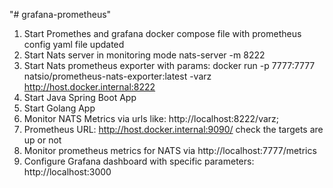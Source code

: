 "# grafana-prometheus" 


1. Start Promethes and grafana docker compose file with prometheus config yaml file updated
2. Start Nats server in monitoring mode nats-server -m 8222
3. Start Nats prometheus exporter with params: docker run -p 7777:7777 natsio/prometheus-nats-exporter:latest -varz http://host.docker.internal:8222
4. Start Java Spring Boot App
5. Start Golang App
6. Monitor NATS Metrics via urls like: http://localhost:8222/varz; 
7. Prometheus URL: http://host.docker.internal:9090/ check the targets are up or not
8. Monitor prometheus metrics for NATS via http://localhost:7777/metrics
9. Configure Grafana dashboard with specific parameters: http://localhost:3000
